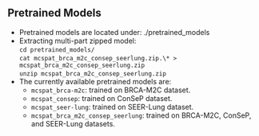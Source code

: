 
## Pretrained Models
  
* Pretrained models are located under: ./pretrained_models
* Extracting multi-part zipped model:  
	`cd pretrained_models/ `   
	`cat mcspat_brca_m2c_consep_seerlung.zip.\* > mcspat_brca_m2c_consep_seerlung.zip`  
	`unzip mcspat_brca_m2c_consep_seerlung.zip`
* The currently available pretrained models are:
	* `mcspat_brca-m2c`: trained on BRCA-M2C dataset.
	* `mcspat_consep`: trained on ConSeP dataset.
	* `mcspat_seer-lung`: trained on SEER-Lung dataset.
	* `mcspat_brca_m2c_consep_seerlung`: trained on BRCA-M2C, ConSeP, and SEER-Lung datasets.
	
